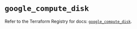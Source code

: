 # `google_compute_disk`

Refer to the Terraform Registry for docs: [`google_compute_disk`](https://registry.terraform.io/providers/hashicorp/google/6.28.0/docs/resources/compute_disk).
